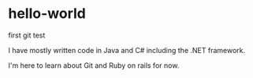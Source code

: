 # hello-world
first git test

I have mostly written code in Java and C# including the .NET framework.

I'm here to learn about Git and Ruby on rails for now.
